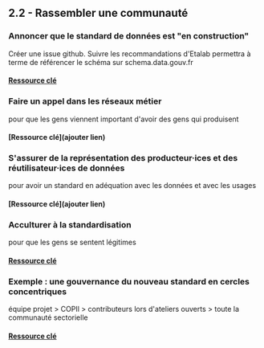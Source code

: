 ## 2.2 - Rassembler une communauté 

### Annoncer que le standard de données est "en construction" 

Créer une issue github. Suivre les recommandations d'Etalab permettra à terme de référencer le schéma sur schema.data.gouv.fr    

#### [Ressource clé](https://schema.data.gouv.fr/contribuer.html)

### Faire un appel dans les réseaux métier

pour que les gens viennent 
important d'avoir des gens qui produisent  

#### [Ressource clé](ajouter lien)

### S'assurer de la représentation des producteur·ices et des réutilisateur·ices de données 

pour avoir un standard en adéquation avec les données et avec les usages 

#### [Ressource clé](ajouter lien)

### Acculturer à la standardisation  

pour que les gens se sentent légitimes

#### [Ressource clé](https://open.datactivist.coop/docs/standards-territoires)

### Exemple : une gouvernance du nouveau standard en cercles concentriques   

équipe projet > COPIl > contributeurs lors d'ateliers ouverts > toute la communauté sectorielle 

#### [Ressource clé](https://nextcloud.datactivist.coop/s/qq9YsEkjpoENzyM)

